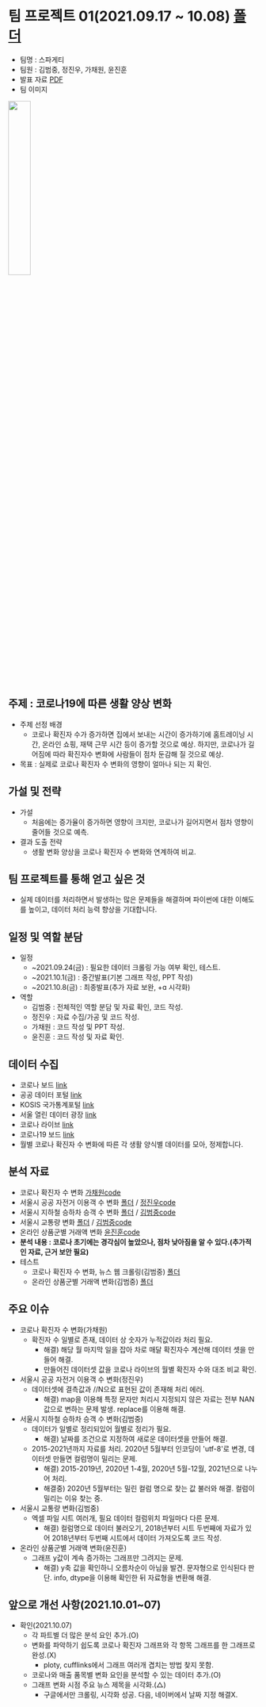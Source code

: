 # 팀 프로젝트 01(2021.09.17 ~ 10.08) [폴더](https://github.com/kbjung/LikeLion_13th_DataCourse/tree/main/TP01)

- 팀명 : 스파게티
- 팀원 : 김범중, 정진우, 가채원, 윤진훈
- 발표 자료 [PDF](https://kbjung.github.io/LikeLion_13th_DataCourse/TP01/발표자료/211008_스파게티06_최종발표.pdf)
- 팀 이미지
<img src="https://user-images.githubusercontent.com/88702587/135709426-76b6aefc-f7aa-4df3-8dc8-5425343ac057.jpg" width=30%>

## 주제 : 코로나19에 따른 생활 양상 변화
+ 주제 선정 배경
  - 코로나 확진자 수가 증가하면 집에서 보내는 시간이 증가하기에 홈트레이닝 시간, 온라인 쇼핑, 재택 근무 시간 등이 증가할 것으로 예상.
		하지만, 코로나가 길어짐에 따라 확진자수 변화에 사람들이 점차 둔감해 질 것으로 예상.
+ 목표 : 실제로 코로나 확진자 수 변화의 영향이 얼마나 되는 지 확인.

## 가설 및 전략
+ 가설
  - 처음에는 증가율이 증가하면 영향이 크지만, 코로나가 길어지면서 점차 영향이 줄어들 것으로 예측.
+ 결과 도출 전략
  - 생활 변화 양상을 코로나 확진자 수 변화와 연계하여 비교.

## 팀 프로젝트를 통해 얻고 싶은 것
+ 실제 데이터를 처리하면서 발생하는 많은 문제들을 해결하며 파이썬에 대한 이해도를 높이고, 데이터 처리 능력 향상을 기대합니다.

## 일정 및 역할 분담
+ 일정
  - ~2021.09.24(금) : 필요한 데이터 크롤링 가능 여부 확인, 테스트.
  - ~2021.10.1(금) : 중간발표(기본 그래프 작성, PPT 작성)
  - ~2021.10.8(금) : 최종발표(추가 자료 보완, +ɑ 시각화)
+ 역할
  - 김범중 : 전체적인 역할 분담 및 자료 확인, 코드 작성.
  - 정진우 : 자료 수집/가공 및 코드 작성.
  - 가채원 : 코드 작성 및 PPT 작성.
  - 윤진훈 : 코드 작성 및 자료 확인.

## 데이터 수집
+ 코로나 보드 [link](https://coronaboard.kr/)
+ 공공 데이터 포털 [link](https://www.data.go.kr/)
+ KOSIS 국가통계포털 [link](https://kosis.kr/index/index.do)
+ 서울 열린 데이터 광장 [link](https://data.seoul.go.kr/)
+ 코로나 라이브 [link](https://corona-live.com/)
+ 코로나19 보드 [link](http://www.covid19board.kr)
+ 월별 코로나 확진자 수 변화에 따른 각 생활 양식별 데이터를 모아, 정제합니다.

## 분석 자료
+ 코로나 확진자 수 변화 [가채원code](https://kbjung.github.io/LikeLion_13th_DataCourse/TP01/팀원_자료/가채원/코로나_확진자_수(가채원).html)
+ 서울시 공공 자전거 이용객 수 변화 [폴더](https://github.com/kbjung/LikeLion_13th_DataCourse/tree/main/TP01/%ED%8C%80%EC%9B%90_%EC%9E%90%EB%A3%8C/%EC%A0%95%EC%A7%84%EC%9A%B0)  / [정진우code](https://kbjung.github.io/LikeLion_13th_DataCourse/TP01/팀원_자료/정진우/Team_PRJ_bike20.html)
+ 서울시 지하철 승하차 승객 수 변화 [폴더](https://github.com/kbjung/LikeLion_13th_DataCourse/tree/main/TP01/%EC%A7%80%ED%95%98%EC%B2%A0%EC%9B%94%EB%B3%84%EC%8A%B9%ED%95%98%EC%B0%A8%EC%8A%B9%EA%B0%9D%EC%88%98) / [김범중code](https://kbjung.github.io/LikeLion_13th_DataCourse/TP01/팀원_자료/김범중/지하철/06_지하철월별_승차인원_그래프.html)
+ 서울시 교통량 변화 [폴더](https://github.com/kbjung/LikeLion_13th_DataCourse/tree/main/TP01/%EC%84%9C%EC%9A%B8%EC%8B%9C_%EA%B5%90%ED%86%B5%EB%9F%89_%EC%A0%95%EB%B3%B4) / [김범중code](https://kbjung.github.io/LikeLion_13th_DataCourse/TP01/팀원_자료/김범중/교통량/03_traffic.html)
+ 온라인 상품군별 거래액 변화 [윤진훈code](https://kbjung.github.io/LikeLion_13th_DataCourse/TP01/팀원_자료/윤진훈/온라인쇼핑거래액(윤진훈).html)
+ **분석 내용 : 코로나 초기에는 경각심이 높았으나, 점차 낮아짐을 알 수 있다.(추가적인 자료, 근거 보안 필요)**
+ 테스트
	- 코로나 확진자 수 변화, 뉴스 웹 크롤링(김범중) [폴더](https://github.com/kbjung/LikeLion_13th_DataCourse/tree/main/TP01/%EC%BD%94%EB%A1%9C%EB%82%98%ED%99%95%EC%A7%84%EC%9E%90%EC%88%98)
	- 온라인 상품군별 거래액 변화(김범중) [폴더](https://github.com/kbjung/LikeLion_13th_DataCourse/tree/main/TP01/%EC%98%A8%EB%9D%BC%EC%9D%B8%EC%87%BC%ED%95%91%EB%AA%B0%EC%83%81%ED%92%88%EA%B5%B0%EB%B3%84%EA%B1%B0%EB%9E%98%EC%95%A1)

## 주요 이슈
+ 코로나 확진자 수 변화(가채원)
  - 확진자 수 일별로 존재, 데이터 상 숫자가 누적값이라 처리 필요.
  	- 해결) 해당 월 마지막 일을 잡아 차로 매달 확진자수 계산해 데이터 셋을 만들어 해결.
  	- 만들어진 데이터셋 값을 코로나 라이브의 월별 확진자 수와 대조 비교 확인.
+ 서울시 공공 자전거 이용객 수 변화(정진우)
  - 데이터셋에 결측값과 //N으로 표현된 값이 존재해 처리 에러.
  	- 해결) map을 이용해 특정 문자만 처리시 지정되지 않은 자료는 전부 NAN값으로 변하는 문제 발생. replace를 이용해 해결.
+ 서울시 지하철 승하차 승객 수 변화(김범중)
  - 데이터가 일별로 정리되있어 월별로 정리가 필요.
  	- 해결) 날짜를 조건으로 지정하여 새로운 데이터셋을 만들어 해결.
  - 2015-2021년까지 자료를 처리. 2020년 5월부터 인코딩이 'utf-8'로 변경, 데이터셋 만들면 컬럼명이 밀리는 문제.
  	- 해결) 2015-2019년, 2020년 1-4월, 2020년 5월-12월, 2021년으로 나누어 처리.
  	- 해결중) 2020년 5월부터는 밀린 컬럼 명으로 찾는 값 불러와 해결. 컬럼이 밀리는 이유 찾는 중.
+ 서울시 교통량 변화(김범중)
	- 엑셀 파일 시트 여러개, 필요 데이터 컬럼위치 파일마다 다른 문제.
 		- 해결) 컬럼명으로 데이터 불러오기, 2018년부터 시트 두번째에 자료가 있어 2018년부터 두번째 시트에서 데이터 가져오도록 코드 작성. 
+ 온라인 상품군별 거래액 변화(윤진훈)
  - 그래프 y값이 계속 증가하는 그래프만 그려지는 문제.
  	- 해결) y축 값을 확인하니 오름차순이 아님을 발견. 문자형으로 인식된다 판단. info, dtype을 이용해 확인한 뒤 자료형을 변환해 해결.

## 앞으로 개선 사항(2021.10.01~07)
+ 확인(2021.10.07)
  - 각 파트별 더 많은 분석 요인 추가.(O)
  - 변화를 파악하기 쉽도록 코로나 확진자 그래프와 각 항목 그래프를 한 그래프로 완성.(X)
  	- ploty, cufflinks에서 그래프 여러개 겹치는 방법 찾지 못함.
  - 코로나와 매출 품목별 변화 요인을 분석할 수 있는 데이터 추가.(O)
  - 그래프 변화 시점 주요 뉴스 제목을 시각화.(△)
  	- 구글에서만 크롤링, 시각화 성공. 다음, 네이버에서 날짜 지정 해결X.
